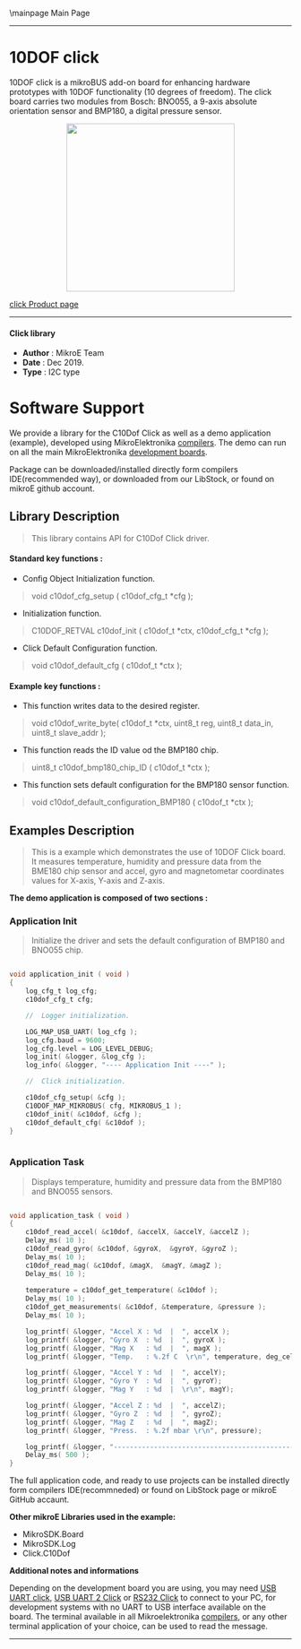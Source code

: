 \mainpage Main Page
 
 
 

---
# 10DOF click

10DOF click is a mikroBUS add-on board for enhancing hardware prototypes with 10DOF functionality (10 degrees of freedom). The click board carries two modules from Bosch: BNO055, a 9-axis absolute orientation sensor and BMP180, a digital pressure sensor.

<p align="center">
  <img src="https://download.mikroe.com/images/click_for_ide/10dof_click.png" height=300px>
</p>

[click Product page](<https://www.mikroe.com/10dof-click>)

---


#### Click library 

- **Author**        : MikroE Team
- **Date**          : Dec 2019.
- **Type**          : I2C type


# Software Support

We provide a library for the C10Dof Click 
as well as a demo application (example), developed using MikroElektronika 
[compilers](https://shop.mikroe.com/compilers). 
The demo can run on all the main MikroElektronika [development boards](https://shop.mikroe.com/development-boards).

Package can be downloaded/installed directly form compilers IDE(recommended way), or downloaded from our LibStock, or found on mikroE github account. 

## Library Description

> This library contains API for C10Dof Click driver.

#### Standard key functions :

- Config Object Initialization function.
> void c10dof_cfg_setup ( c10dof_cfg_t *cfg ); 
 
- Initialization function.
> C10DOF_RETVAL c10dof_init ( c10dof_t *ctx, c10dof_cfg_t *cfg );

- Click Default Configuration function.
> void c10dof_default_cfg ( c10dof_t *ctx );


#### Example key functions :

- This function writes data to the desired register.
> void c10dof_write_byte( c10dof_t *ctx, uint8_t reg, uint8_t data_in, uint8_t slave_addr );
 
- This function reads the ID value od the BMP180 chip.
> uint8_t c10dof_bmp180_chip_ID ( c10dof_t *ctx );

- This function sets default configuration for the BMP180 sensor function.
> void c10dof_default_configuration_BMP180 ( c10dof_t *ctx );

## Examples Description

> This is a example which demonstrates the use of 10DOF Click board.
> It measures temperature, humidity and pressure data from the BME180 chip sensor
> and accel, gyro and magnetometar coordinates values for X-axis, Y-axis and Z-axis.


**The demo application is composed of two sections :**

### Application Init 

> Initialize the driver and sets the default configuration of BMP180 and BNO055 chip.

```c

void application_init ( void )
{
    log_cfg_t log_cfg;
    c10dof_cfg_t cfg;

    //  Logger initialization.

    LOG_MAP_USB_UART( log_cfg );
    log_cfg.baud = 9600;
    log_cfg.level = LOG_LEVEL_DEBUG;
    log_init( &logger, &log_cfg );
    log_info( &logger, "---- Application Init ----" );

    //  Click initialization.

    c10dof_cfg_setup( &cfg );
    C10DOF_MAP_MIKROBUS( cfg, MIKROBUS_1 );
    c10dof_init( &c10dof, &cfg );
    c10dof_default_cfg( &c10dof );
}
  
```

### Application Task

> Displays temperature, humidity and pressure data from the BMP180 and BNO055 sensors.

```c

void application_task ( void )
{
    c10dof_read_accel( &c10dof, &accelX, &accelY, &accelZ );
    Delay_ms( 10 );
    c10dof_read_gyro( &c10dof, &gyroX,  &gyroY, &gyroZ );
    Delay_ms( 10 );
    c10dof_read_mag( &c10dof, &magX,  &magY, &magZ );
    Delay_ms( 10 );
    
    temperature = c10dof_get_temperature( &c10dof );
    Delay_ms( 10 );
    c10dof_get_measurements( &c10dof, &temperature, &pressure );
    Delay_ms( 10 );

    log_printf( &logger, "Accel X : %d  |  ", accelX );
    log_printf( &logger, "Gyro X  : %d  |  ", gyroX );
    log_printf( &logger, "Mag X   : %d  |  ", magX );
    log_printf( &logger, "Temp.   : %.2f C  \r\n", temperature, deg_cel);

    log_printf( &logger, "Accel Y : %d  |  ", accelY);
    log_printf( &logger, "Gyro Y  : %d  |  ", gyroY);
    log_printf( &logger, "Mag Y   : %d  |  \r\n", magY);

    log_printf( &logger, "Accel Z : %d  |  ", accelZ);
    log_printf( &logger, "Gyro Z  : %d  |  ", gyroZ);
    log_printf( &logger, "Mag Z   : %d  |  ", magZ);
    log_printf( &logger, "Press.  : %.2f mbar \r\n", pressure);

    log_printf( &logger, "--------------------------------------------------------------------\r\n", pressure);
    Delay_ms( 500 );
}

```

The full application code, and ready to use projects can be  installed directly form compilers IDE(recommneded) or found on LibStock page or mikroE GitHub accaunt.

**Other mikroE Libraries used in the example:** 

- MikroSDK.Board
- MikroSDK.Log
- Click.C10Dof

**Additional notes and informations**

Depending on the development board you are using, you may need 
[USB UART click](https://shop.mikroe.com/usb-uart-click), 
[USB UART 2 Click](https://shop.mikroe.com/usb-uart-2-click) or 
[RS232 Click](https://shop.mikroe.com/rs232-click) to connect to your PC, for 
development systems with no UART to USB interface available on the board. The 
terminal available in all Mikroelektronika 
[compilers](https://shop.mikroe.com/compilers), or any other terminal application 
of your choice, can be used to read the message.



---
